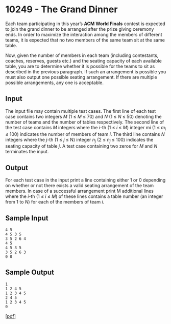 # 10249 - The Grand Dinner

Each team participating in this year’s **ACM World Finals** contest is expected to join the grand dinner
to be arranged after the prize giving ceremony ends. In order to maximize the interaction among the
members of different teams, it is expected that no two members of the same team sit at the same table.

Now, given the number of members in each team (including contestants, coaches, reserves, guests
etc.) and the seating capacity of each available table, you are to determine whether it is possible for
the teams to sit as described in the previous paragraph. If such an arrangement is possible you must
also output one possible seating arrangement. If there are multiple possible arrangements, any one is
acceptable.


## Input

The input file may contain multiple test cases. The first line of each test case contains two integers
*M* (1 ≤ *M* ≤ 70) and *N* (1 ≤ *N* ≤ 50) denoting the number of teams and the number of tables
respectively. The second line of the test case contains *M* integers where the *i*-th (1 ≤ *i* ≤ *M*) integer
mi (1 ≤ *m<sub>i</sub>* ≤ 100) indicates the number of members of team *i*. The third line contains *N* integers
where the *j*-th (1 ≤ *j* ≤ N) integer *n<sub>j</sub>* (2 ≤ *n<sub>j</sub>* ≤ 100) indicates the seating capacity of table *j*.
A test case containing two zeros for *M* and *N* terminates the input.


## Output

For each test case in the input print a line containing either 1 or 0 depending on whether or not there
exists a valid seating arrangement of the team members. In case of a successful arrangement print M
additional lines where the *i*-th (1 ≤ *i* ≤ *M*) of these lines contains a table number (an integer from 1
to *N*) for each of the members of team *i*.


## Sample Input

```
4 5
4 5 3 5
3 5 2 6 4
4 5
4 5 3 5
3 5 2 6 3
0 0
```


## Sample Output

```
1
1 2 4 5
1 2 3 4 5
2 4 5
1 2 3 4 5
0
```

[\[pdf\]](https://uva.onlinejudge.org/external/102/10249.pdf)
